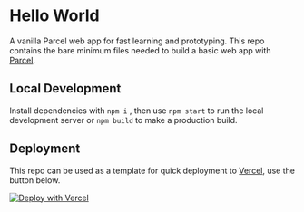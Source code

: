 # Hello World

A vanilla Parcel web app for fast learning and prototyping. This repo contains the bare minimum files needed to build a basic web app with [Parcel](https://parceljs.org/).


## Local Development
Install dependencies with `npm i` , then use `npm start` to run the local development server or `npm build` to make a production build. 


## Deployment
This repo can be used as a template for quick deployment to [Vercel](https://vercel.com/), use the button below. 

[![Deploy with Vercel](https://vercel.com/button)](https://vercel.com/new/clone?repository-url=https%3A%2F%2Fgithub.com%2Fvercel%2Fnext.js%2Ftree%2Fcanary%2Fexamples%2Fhello-world)
